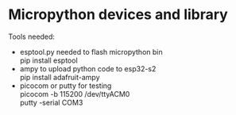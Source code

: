 #  Micropython devices and library
Tools needed:
 - esptool.py needed to flash micropython bin    
    pip install esptool   
 - ampy to upload python code to esp32-s2   
    pip install adafruit-ampy   
 - picocom or putty for testing      
    picocom -b 115200 /dev/ttyACM0   
    putty -serial COM3   

